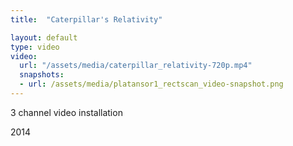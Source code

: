 ```yaml
---
title:  "Caterpillar's Relativity"

layout: default
type: video
video: 
  url: "/assets/media/caterpillar_relativity-720p.mp4"
  snapshots:
  - url: /assets/media/platansor1_rectscan_video-snapshot.png
---
```


3 channel video installation

2014
<!-- more -->